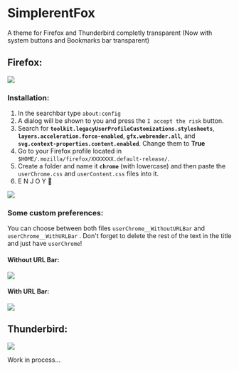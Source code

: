 # SimplerentFox

A theme for Firefox and Thunderbird completly transparent (Now with system buttons and Bookmarks bar transparent)

## Firefox:

![](https://github.com/MiguelRAvila/SimplerentFox/blob/master/Images/Firefox.png)

### Installation:

1. In the searchbar type `about:config`
2. A dialog will be shown to you and press the `I accept the risk` button.
3. Search for **`toolkit.legacyUserProfileCustomizations.stylesheets`**, **`layers.acceleration.force-enabled`**, **`gfx.webrender.all`**, and **`svg.context-properties.content.enabled`**. Change them to **True**
4. Go to your Firefox profile located in `$HOME/.mozilla/firefox/XXXXXXX.default-release/`.
5. Create a folder and name it **`chrome`** (with lowercase) and then paste the `userChrome.css` and `userContent.css` files into it. 
6. E N J O Y 💜

![](https://github.com/MiguelRAvila/SimplerentFox/blob/master/Images/Firefox_1.png)
   
   ### Some custom preferences:
   
   You can choose between both files `userChrome__WithoutURLBar` and `userChrome__WithURLBar` . Don't forget to delete the rest of the text in the title and just have `userChrome`! 

#### Without URL Bar:

![](https://github.com/MiguelRAvila/SimplerentFox/blob/master/Images/FirefoxWUB.png)

#### With URL Bar:

![](https://github.com/MiguelRAvila/SimplerentFox/blob/master/Images/FirefoxCUB.png)



## Thunderbird:

![](https://github.com/MiguelRAvila/SimplerentFox/blob/master/Images/Thunderbird.png)

Work in process...
